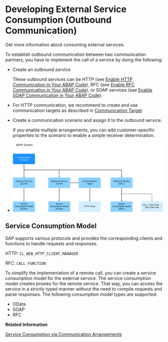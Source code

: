 <!-- loiof871712b816943b0ab5e04b60799e518 -->

# Developing External Service Consumption \(Outbound Communication\)

Get more information about consuming external services.

To establish outbound communication between two communication partners, you have to implement the call of a service by doing the following:

-   Create an outbound service

    These outbound services can be HTTP \(see [Enable HTTP Communication in Your ABAP Code](enable-http-communication-in-your-abap-code-cef1ada.md)\), RFC \(see [Enable RFC Communication in Your ABAP Code](enable-rfc-communication-in-your-abap-code-bbbd142.md)\), or SOAP services \(see [Enable SOAP Communication in Your ABAP Code](enable-soap-communication-in-your-abap-code-6ab460e.md)\).

-   For HTTP communication, we recommend to create and use communication targets as described in [Communication Target](https://help.sap.com/docs/abap-cloud/abap-integration-connectivity/communication-target).
-   Create a communication scenario and assign it to the outbound service.

    If you enable multiple arrangements, you can add customer-specific properties to the scenario to enable a simple receiver determination.

-   ![Development Objects for Outbound Communication](images/Development_Objects_for_Outbound_Communication_2c37189.svg)




<a name="loiof871712b816943b0ab5e04b60799e518__section_m3y_rh4_y5b"/>

## Service Consumption Model

SAP supports various protocols and provides the corresponding clients and functions to handle requests and responses.

HTTP: `CL_WEB_HTTP_CLIENT_MANAGER`

RFC: `CALL FUNCTION`

To simplify the implementation of a remote call, you can create a service consumption model for the external service. The service consumption model creates proxies for the remote service. That way, you can access the service in a strictly typed manner without the need to compile requests and parse responses. The following consumption model types are supported:

-   OData
-   SOAP
-   RFC

**Related Information**  


[Service Consumption via Communication Arrangements](service-consumption-via-communication-arrangements-86aece6.md "")

